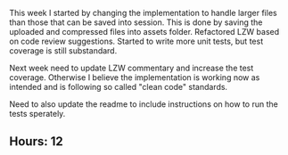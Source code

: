 This week I started by changing the implementation to handle larger files than those that can be saved into session. This is done by saving the uploaded and compressed files into assets folder. Refactored LZW based on code review suggestions. Started to write more unit tests, but test coverage is still substandard.

Next week need to update LZW commentary and increase the test coverage. Otherwise I believe the implementation is working now as intended and is following so called "clean code" standards.

Need to also update the readme to include instructions on how to run the tests sperately.

## Hours: 12